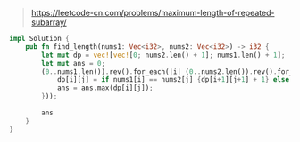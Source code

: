 > https://leetcode-cn.com/problems/maximum-length-of-repeated-subarray/

``` rust
impl Solution {
    pub fn find_length(nums1: Vec<i32>, nums2: Vec<i32>) -> i32 {
        let mut dp = vec![vec![0; nums2.len() + 1]; nums1.len() + 1];
        let mut ans = 0;
        (0..nums1.len()).rev().for_each(|i| (0..nums2.len()).rev().for_each(|j| {
            dp[i][j] = if nums1[i] == nums2[j] {dp[i+1][j+1] + 1} else {0};
            ans = ans.max(dp[i][j]);
        }));
        
        ans
    }
}
```